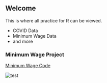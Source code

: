 ## Welcome

This is where all practice for R can be viewed.
- COVID Data
- Minimum Wage Data
- and more

### Minimum Wage Project

[Minimum Wage Code](https://github.com/raclan/R_Practice/blob/gh-pages/Minimum%20Wage.Rmd)

![test](/R_Practice/docs/assets/min_wage_map.gif)
